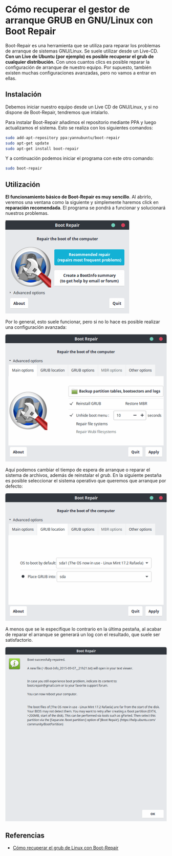 # Cómo recuperar el gestor de arranque GRUB en GNU/Linux con Boot Repair

Boot-Repair es una herramienta que se utiliza para reparar los problemas de arranque de sistemas GNU/Linux. Se suele utilizar desde un Live-CD. **Con un Live de Ubuntu (por ejemplo) es posible recuperar el grub de cualquier distribución.** Con unos cuantos clics es posible reparar la configuración de arranque de nuestro equipo. Por supuesto, también existen muchas configuraciones avanzadas, pero no vamos a entrar en ellas.

## Instalación 

Debemos iniciar nuestro equipo desde un Live CD de GNU/Linux, y si no dispone de Boot-Repair, tendremos que intalarlo.

Para instalar Boot-Repair añadimos el repositorio mediante PPA y luego actualizamos el sistema. Esto se realiza con los siguientes comandos:

```bash
sudo add-apt-repository ppa:yannubuntu/boot-repair
sudo apt-get update
sudo apt-get install boot-repair
```

Y a continuación podemos iniciar el programa con este otro comando:

```bash
sudo boot-repair
```

## Utilización

**El funcionamiento básico de Boot-Repair es muy sencillo**. Al abrirlo, veremos una ventana como la siguiente y simplemente haremos click en **reparación recomendada**. El programa se pondrá a funcionar y solucionará nuestros problemas.

![boot repair tutorial grub linux windows](boot-repair-tutorial-grub-linux-windows.png)

Por lo general, esto suele funcionar, pero si no lo hace es posible realizar una configuración avanzada:

![boot repair tutorial grub linux windows 2](boot-repair-tutorial-grub-linux-windows-2.png)

Aquí podemos cambiar el tiempo de espera de arranque o reparar el sistema de archivos, además de reinstalar el *grub*. En la siguiente pestaña es posible seleccionar el sistema operativo que queremos que arranque por defecto:

![boot repair tutorial grub linux windows 3](boot-repair-tutorial-grub-linux-windows-3.png)

A menos que se le especifique lo contrario en la última pestaña, al acabar de reparar el arranque se generará un log con el resultado, que suele ser satisfactorio.

![boot repair tutorial grub linux windows 1](boot-repair-tutorial-grub-linux-windows-1.png)

## Referencias

- [Cómo recuperar el grub de Linux con Boot-Repair](https://geekytheory.com/como-recuperar-el-grub-de-linux-con-boot-repair)